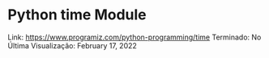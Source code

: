 # Python time Module

Link: https://www.programiz.com/python-programming/time
Terminado: No
Última Visualização: February 17, 2022